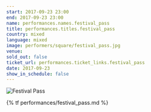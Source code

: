 ```yaml
---
start: 2017-09-23 23:00
end: 2017-09-23 23:00
name: performances.names.festival_pass
title: performances.titles.festival_pass
country: mixed
language: mixed
image: performers/square/festival_pass.jpg
venue: 
sold_out: false
ticket_url: performances.ticket_links.festival_pass
date: 2017-09-23
show_in_schedule: false
---
```


<picture>
    <source media="(min-width: 1200px)" srcset="{% asset_path performers/wide/festival_pass_large.jpg %}">
    <source media="(min-width: 768px)" srcset="{% asset_path performers/wide/festival_pass_large.jpg %}">
    <img src="{% asset_path performers/square/festival_pass.jpg %}" alt="Festival Pass">
</picture>

{% tf performances/festival_pass.md %}
